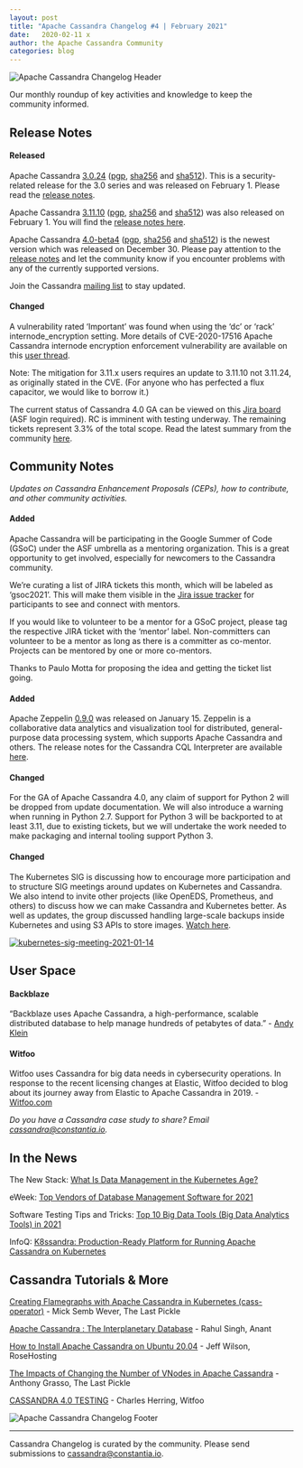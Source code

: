 ```yaml
---
layout: post
title: "Apache Cassandra Changelog #4 | February 2021"
date:   2020-02-11 x
author: the Apache Cassandra Community
categories: blog
---
```


![Apache Cassandra Changelog Header](https://cassandra.apache.org/img/changelog_header.jpg)

Our monthly roundup of key activities and knowledge to keep the community informed.

## **Release Notes**

#### **Released**

Apache Cassandra [3.0.24](https://www.apache.org/dyn/closer.lua/cassandra/3.0.24/) ([pgp](https://downloads.apache.org/cassandra/3.0.24/apache-cassandra-3.0.24-bin.tar.gz.asc), [sha256](https://downloads.apache.org/cassandra/3.0.24/apache-cassandra-3.0.24-bin.tar.gz.sha256) and [sha512](https://downloads.apache.org/cassandra/3.0.24/apache-cassandra-3.0.24-bin.tar.gz.sha512)). This is a security-related release for the 3.0 series and was released on February 1. Please read the [release notes](https://gitbox.apache.org/repos/asf?p=cassandra.git;a=blob_plain;f=NEWS.txt;hb=refs/tags/cassandra-3.0.24).

Apache Cassandra [3.11.10](https://www.apache.org/dyn/closer.lua/cassandra/3.11.10/apache-cassandra-3.11.10-bin.tar.gz) ([pgp](https://downloads.apache.org/cassandra/3.11.10/apache-cassandra-3.11.10-bin.tar.gz.asc), [sha256](https://downloads.apache.org/cassandra/4.0-beta4/apache-cassandra-4.0-beta4-bin.tar.gz.sha256) and [sha512](https://downloads.apache.org/cassandra/3.11.10/apache-cassandra-3.11.10-bin.tar.gz.sha512)) was also released on February 1. You will find the [release notes here](https://gitbox.apache.org/repos/asf?p=cassandra.git;a=blob_plain;f=NEWS.txt;hb=refs/tags/cassandra-3.11.10).

Apache Cassandra [4.0-beta4](https://www.apache.org/dyn/closer.lua/cassandra/4.0-beta4/apache-cassandra-4.0-beta4-bin.tar.gz) ([pgp](https://downloads.apache.org/cassandra/4.0-beta4/apache-cassandra-4.0-beta4-bin.tar.gz.asc), [sha256](https://downloads.apache.org/cassandra/4.0-beta4/apache-cassandra-4.0-beta4-bin.tar.gz.sha256) and [sha512](https://downloads.apache.org/cassandra/4.0-beta4/apache-cassandra-4.0-beta4-bin.tar.gz.sha512)) is the newest version which was released on December 30. Please pay attention to the [release notes](https://gitbox.apache.org/repos/asf?p=cassandra.git;a=blob_plain;f=CHANGES.txt;hb=refs/tags/cassandra-4.0-beta4) and let the community know if you encounter problems with any of the currently supported versions. 

Join the Cassandra [mailing list](https://cassandra.apache.org/community/) to stay updated.

#### **Changed**

A vulnerability rated ‘Important’ was found when using the ‘dc’ or ‘rack’ internode_encryption setting. More details of CVE-2020-17516 Apache Cassandra internode encryption enforcement vulnerability are available on this [user thread](https://lists.apache.org/thread.html/r883eccde63637ea18ab5890c09c18e9573f8080bbccaa5ccd1304b8f%40%3Cuser.cassandra.apache.org%3E). 

Note: The mitigation for 3.11.x users requires an update to 3.11.10 not 3.11.24, as originally stated in the CVE. (For anyone who has perfected a flux capacitor, we would like to borrow it.)

The current status of Cassandra 4.0 GA can be viewed on this [Jira board](https://issues.apache.org/jira/secure/RapidBoard.jspa?rapidView=355&quickFilter=1661) (ASF login required). RC is imminent with testing underway. The remaining tickets represent 3.3% of the total scope. Read the latest summary from the community [here](https://lists.apache.org/thread.html/rbc7e4664c0261b0d82baf4b303a7f10977bf138a7419d97d737e0b1a%40%3Cdev.cassandra.apache.org%3E). 

## **Community Notes**

_Updates on Cassandra Enhancement Proposals (CEPs), how to contribute, and other community activities._

#### **Added**

Apache Cassandra will be participating in the Google Summer of Code (GSoC) under the ASF umbrella as a mentoring organization. This is a great opportunity to get involved, especially for newcomers to the Cassandra community.

We’re curating a list of JIRA tickets this month, which will be labeled as ‘gsoc2021’. This will make them visible in the [Jira issue tracker](https://issues.apache.org/jira/browse/SYNAPSE-1125?jql=labels%20%3D%20gsoc2021) for participants to see and connect with mentors. 

If you would like to volunteer to be a mentor for a GSoC project, please tag the respective JIRA ticket with the ‘mentor’ label. Non-committers can volunteer to be a mentor as long as there is a committer as co-mentor. Projects can be mentored by one or more co-mentors. 

Thanks to Paulo Motta for proposing the idea and getting the ticket list going.

#### **Added**

Apache Zeppelin [0.9.0](http://zeppelin.apache.org/download.html) was released on January 15. Zeppelin is a collaborative data analytics and visualization tool for distributed, general-purpose data processing system, which supports Apache Cassandra and others. The release notes for the Cassandra CQL Interpreter are available [here](http://zeppelin.apache.org/docs/0.9.0/interpreter/cassandra.html).

#### **Changed**

For the GA of Apache Cassandra 4.0, any claim of support for Python 2 will be dropped from update documentation. We will also introduce a warning when running in Python 2.7. Support for Python 3 will be backported to at least 3.11, due to existing tickets, but we will undertake the work needed to make packaging and internal tooling support Python 3.

#### **Changed**

The Kubernetes SIG is discussing how to encourage more participation and to structure SIG meetings around updates on Kubernetes and Cassandra. We also intend to invite other projects (like OpenEDS, Prometheus, and others) to discuss how we can make Cassandra and Kubernetes better. As well as updates, the group discussed handling large-scale backups inside Kubernetes and using S3 APIs to store images. [Watch here](https://www.youtube.com/watch?v=X5mEgFquIoo).

[![kubernetes-sig-meeting-2021-01-14](http://img.youtube.com/vi/X5mEgFquIoo/0.jpg)](http://www.youtube.com/watch?v=X5mEgFquIoo "")


## **User Space**

#### **Backblaze**

“Backblaze uses Apache Cassandra, a high-performance, scalable distributed database to help manage hundreds of petabytes of data.” - [Andy Klein](https://www.backblaze.com/blog/wide-partitions-in-apache-cassandra-3-11/)

#### **Witfoo**

Witfoo uses Cassandra for big data needs in cybersecurity operations. In response to the recent licensing changes at Elastic, Witfoo decided to blog about its journey away from Elastic to Apache Cassandra in 2019. - [Witfoo.com](https://www.witfoo.com/blog/our-move-from-elastic-to-cassandra/)

_Do you have a Cassandra case study to share? Email [cassandra@constantia.io](mailto:cassandra@constantia.io)._

## **In the News**

The New Stack: [What Is Data Management in the Kubernetes Age?
](https://thenewstack.io/what-is-data-management-in-the-kubernetes-age/)

eWeek: [Top Vendors of Database Management Software for 2021](https://www.eweek.com/database/top-vendors-of-database-management-software-for-2021)

Software Testing Tips and Tricks: [Top 10 Big Data Tools (Big Data Analytics Tools) in 2021](https://www.softwaretesttips.com/big-data-tools/)

InfoQ: [K8ssandra: Production-Ready Platform for Running Apache Cassandra on Kubernetes](https://www.infoq.com/news/2021/01/k8ssandra-cassandra-kubernetes/)

## **Cassandra Tutorials & More**

[Creating Flamegraphs with Apache Cassandra in Kubernetes (cass-operator)](https://thelastpickle.com/blog/2021/01/31/cassandra_and_kubernetes_cass_operator.html) - Mick Semb Wever, The Last Pickle

[Apache Cassandra : The Interplanetary Database](https://blog.anant.us/apache-cassandra-the-interplanetary-database/) - Rahul Singh, Anant

[How to Install Apache Cassandra on Ubuntu 20.04](https://www.rosehosting.com/blog/how-to-install-apache-cassandra-on-ubuntu-20-04/) - Jeff Wilson, RoseHosting

[The Impacts of Changing the Number of VNodes in Apache Cassandra](https://thelastpickle.com/blog/2021/01/29/impacts-of-changing-the-number-of-vnodes.html) - Anthony Grasso, The Last Pickle

[CASSANDRA 4.0 TESTING](https://www.witfoo.com/blog/cassandra-4-0-testing/) - Charles Herring, Witfoo


![Apache Cassandra Changelog Footer](https://cassandra.apache.org/img/changelog_footer.jpg)

---
Cassandra Changelog is curated by the community. Please send submissions to [cassandra@constantia.io](mailto:cassandra@constantia.io). 
